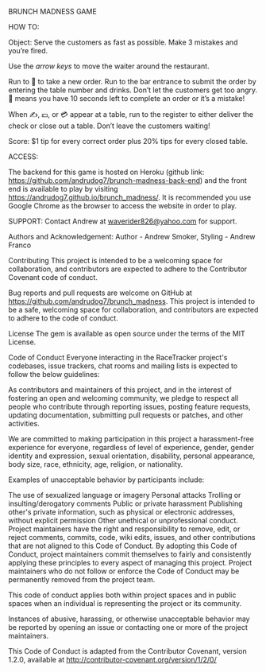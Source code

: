 BRUNCH MADNESS GAME

HOW TO:

Object: Serve the customers as fast as possible.  Make 3 mistakes and you’re fired.

Use the *arrow keys* to move the waiter around the restaurant.

Run to 🤗 to take a new order. Run to the bar entrance to submit the order by entering the table number and drinks.  Don’t let the customers get too angry. 🤬 means you have 10 seconds left to complete an order or it’s a mistake!

When ✍️, 💵, or 💳 appear at a table, run to the register to either deliver the check or close out a table.  Don’t leave the customers waiting!

Score: $1 tip for every correct order plus 20% tips for every closed table.


ACCESS:

The backend for this game is hosted on Heroku (github link: https://github.com/andrudog7/brunch-madness-back-end) and the front end is available to play by visiting 
https://andrudog7.github.io/brunch_madness/.  It is recommended you use Google Chrome as the browser to access the website in order to play.

SUPPORT:
Contact Andrew at waverider826@yahoo.com for support.

Authors and Acknowledgement:
Author - Andrew Smoker,
Styling - Andrew Franco


Contributing
This project is intended to be a welcoming space for collaboration, and contributors are expected to adhere to the Contributor Covenant code of conduct.

Bug reports and pull requests are welcome on GitHub at https://github.com/andrudog7/brunch_madness. This project is intended to be a safe, welcoming space for collaboration, and contributors are expected to adhere to the code of conduct.

License
The gem is available as open source under the terms of the MIT License.

Code of Conduct
Everyone interacting in the RaceTracker project's codebases, issue trackers, chat rooms and mailing lists is expected to follow the below guidelines:

As contributors and maintainers of this project, and in the interest of fostering an open and welcoming community, we pledge to respect all people who contribute through reporting issues, posting feature requests, updating documentation, submitting pull requests or patches, and other activities.

We are committed to making participation in this project a harassment-free experience for everyone, regardless of level of experience, gender, gender identity and expression, sexual orientation, disability, personal appearance, body size, race, ethnicity, age, religion, or nationality.

Examples of unacceptable behavior by participants include:

The use of sexualized language or imagery Personal attacks Trolling or insulting/derogatory comments Public or private harassment Publishing other's private information, such as physical or electronic addresses, without explicit permission Other unethical or unprofessional conduct. Project maintainers have the right and responsibility to remove, edit, or reject comments, commits, code, wiki edits, issues, and other contributions that are not aligned to this Code of Conduct. By adopting this Code of Conduct, project maintainers commit themselves to fairly and consistently applying these principles to every aspect of managing this project. Project maintainers who do not follow or enforce the Code of Conduct may be permanently removed from the project team.

This code of conduct applies both within project spaces and in public spaces when an individual is representing the project or its community.

Instances of abusive, harassing, or otherwise unacceptable behavior may be reported by opening an issue or contacting one or more of the project maintainers.

This Code of Conduct is adapted from the Contributor Covenant, version 1.2.0, available at http://contributor-covenant.org/version/1/2/0/